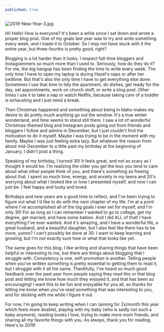 ```yaml
---
published: true
---
```

![2019-New-Year-3.jpg]({{site.baseurl}}/img/2019-New-Year-3.jpg)

Hi! Hello! How is everyone? It's been a while since I sat down and wrote a proper blog post. One of my goals last year was to try and write something every week, and I made it to October. So I may not have stuck with it the entire year, but three-fourths is pretty good, right?

Blogging is a lot harder than it looks. I respect full-time bloggers and Instagrammers so much more than I used to. Seriously, how do they do it? For me, the big hangup has been finding the time to write every week. The only time I have to open my laptop is during Hazel's naps or after her bedtime. But that's also the only time I have to get everything else done. Sometimes I use that time to tidy the apartment, do dishes, get ready for the day, set appointments, work on church stuff, or write a blog post. Other times I use it to take a nap or watch Netflix, because taking care of a toddler is exhausting and I just need a break. 

Then Christmas happened and something about being in Idaho makes my desire to do pretty much anything go out the window. It's a true winter wonderland, and time seems to stand still there. I saw a lot of wonderful Christmas-themed blog and Instagram posts going out from friends and bloggers I follow and admire in December, but I just couldn't find the motivation to do it myself.  Maybe I was trying to be in the moment with my family. Maybe I was just feeling extra lazy. But whatever the reason from about mid-December to a little past my birthday at the beginning of January, I didn't post a thing. 

Speaking of my birthday, I turned 30! It feels great, and not as scary as I thought it would be. I'm realizing the older you get the less you tend to care about what other people think of you, and there's something so freeing about that. I spent so much time, energy, and anxiety in my teens and 20's worrying about what I looked like or how I presented myself, and now I can just be. I feel happy and lucky and loved. 

Birthdays and new years are a good time to reflect, and I've been trying to figure out what I'd like to do with the next chapter of my life. I'm at a point where I've accomplished all of the big goals I ever set for myself, and I'm only 30! For as long as I can remember I wanted to go to college, get my degree, get married, and have some babies. And I did ALL of that! I have everything I've ever wanted. And it's amazing, and I have a wonderful life, a great husband, and a beautiful daughter, but I also feel like there has to be more, yunno? I can't possibly be done at 30. I want to keep learning and growing, but I'm not exactly sure how or what that looks like yet. 

The same goes for this blog. I like writing and sharing things that have been helpful or interesting to me, but there are things about blogging that I struggle with. Consistency is one, self-promotion is another. Telling people when you've written something is pretty essential to getting them to read it, but I struggle with it all the same. Thankfully, I've heard so much good feedback over the past year from people saying they read this or that blog post and letting me know how much they enjoyed it, and that has been so encouraging! I want this to be fun and enjoyable for you all, so thanks for letting me know when you've read something that was interesting to you, and for sticking with me while I figure it out.  

For now, I'm going to keep writing when I can (aiming for 2x/month this year which feels more doable), playing with my baby (who is sadly not such a baby anymore), reading books I love, trying to make more mom friends, and sharing all my favorite things with you. As always, thank you for reading. Here's to 2019!
